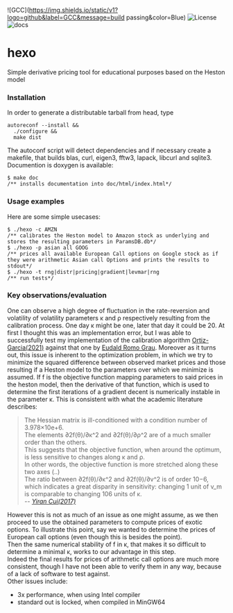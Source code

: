 
![GCC](https://img.shields.io/static/v1?logo=github&label=GCC&message=build passing&color=Blue)
![License](https://img.shields.io/static/v1?label=License&message=MPL-2.0&color=blue)
![docs](https://img.shields.io/static/v1?label=docs&message=doxygen&color=green)

hexo
===============================================
Simple derivative pricing tool for educational purposes based on the Heston model
### Installation
In order to generate a distributable tarball from head, type
```
autoreconf --install &&
  ./configure &&
  make dist
```
The autoconf script will detect dependencies and if necessary create a makefile, that builds blas, curl, eigen3, fftw3, lapack, libcurl and sqlite3.
Documention is doxygen is available:
```
$ make doc
/** installs documentation into doc/html/index.html*/
```
### Usage examples
Here are some simple usecases:
```
$ ./hexo -c AMZN
/** calibrates the Heston model to Amazon stock as underlying and stores the resulting parameters in ParamsDB.db*/
$ ./hexo -p asian all GOOG
/** prices all available European Call options on Google stock as if they were arithmetic Asian call Options and prints the results to stdout*/
$ ./hexo -t rng|distr|pricing|gradient|levmar|rng
/** run tests*/
```
### Key observations/evaluation
One can observe a high degree of fluctuation in the rate-reversion and volatility of volatility parameters κ and ρ respectively resulting from the calibration process. One day κ might be one, later that day it could be 20. At first I thought this was an implementation error, but I was able to successfully test my implementation of the calibration algorithm [Ortiz-Garcia(2021)](https://www.mdpi.com/2227-7390/9/5/529/pdf) against that one by [Eudald Romo Grau](https://github.com/eudaldrg/SWIFTOptionCalibration). Moreover as it turns out, this issue is inherent to the optimization problem, in which we try to minimize the squared difference between observed market prices and those resulting if a Heston model to the parameters over which we minimize is assumed. If f is the objective function mapping parameters to said prices in the heston model, then the derivative of that function, which is used to determine the first iterations of a gradient decent is numerically instable in the parameter κ. This is consistent with what the academic literature describes:

> The Hessian matrix is ill-conditioned with a condition number of 3.978×10e+6.  
> The elements ∂2f(θ)/∂κ^2 and ∂2f(θ)/∂ρ^2 are of a much smaller order than the others.  
> This suggests that the objective function, when around the optimum, is less sensitive to changes along κ and ρ.  
> In other words, the objective function is more stretched along these two axes (..)  
> The ratio between ∂2f(θ)/∂κ^2 and ∂2f(θ)/∂v^2 is of order 10−6, which indicates a great disparity in sensitivity: 
> changing 1 unit of v_m is comparable to changing 106 units of κ.  
>-- <cite>[Yiran Cui(2017)](https://arxiv.org/pdf/1511.08718.pdf)</cite> 

However this is not as much of an issue as one might assume, as we then proceed to use the obtained parameters to compute prices of exotic options.
To illustrate this point, say we wanted to determine the prices of European call options (even though this is besides the point).  
Then the same numerical stability of f in κ, that makes it so difficult to determine a minimal κ, works to our advantage in this step.  
Indeed the final results for prices of arithmetic call options are much more consistent, though I have not been able to verify them in any way, because of a lack of software to test against.  
Other issues include:
- 3x performance, when using Intel compiler
- standard out is locked, when compiled in MinGW64
